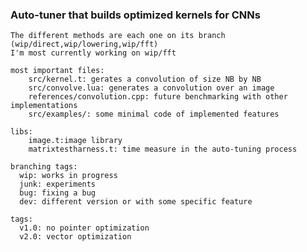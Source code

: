 ### Auto-tuner that builds optimized kernels for CNNs ###
    
    The different methods are each one on its branch (wip/direct,wip/lowering,wip/fft)
    I'm most currently working on wip/fft

    most important files: 
        src/kernel.t: gerates a convolution of size NB by NB
        src/convolve.lua: generates a convolution over an image
        references/convolution.cpp: future benchmarking with other implementations
        src/examples/: some minimal code of implemented features

    libs:  
        image.t:image library
        matrixtestharness.t: time measure in the auto-tuning process

    branching tags:
      wip: works in progress
      junk: experiments
      bug: fixing a bug
      dev: different version or with some specific feature
    
    tags:
      v1.0: no pointer optimization
      v2.0: vector optimization